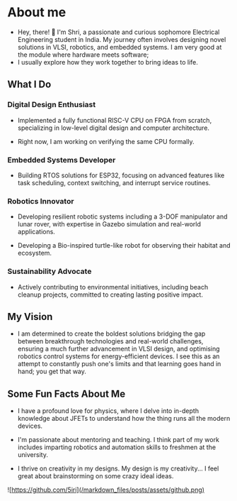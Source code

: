 # About me

 - Hey, there! 👋 I'm Shri, a passionate and curious sophomore Electrical Engineering student in India. My journey often involves designing novel solutions in VLSI, robotics, and embedded systems. I am very good at the module where hardware meets software; 
 - I usually explore how they work together to bring ideas to life.  
## What I Do

### Digital Design Enthusiast
 
 - Implemented a fully functional RISC-V CPU on FPGA from scratch, specializing in low-level digital design and computer architecture.

 - Right now, I am working on verifying the same CPU formally.
### Embedded Systems Developer
 - Building RTOS solutions for ESP32, focusing on advanced features like task scheduling, context switching, and interrupt service routines.

### Robotics Innovator
 - Developing resilient robotic systems including a 3-DOF manipulator and lunar rover, with expertise in Gazebo simulation and real-world applications.

 - Developing a Bio-inspired turtle-like robot for observing their habitat and ecosystem.

### Sustainability Advocate
 - Actively contributing to environmental initiatives, including beach cleanup projects, committed to creating lasting positive impact.

## My Vision

 - I am determined to create the boldest solutions bridging the gap between breakthrough technologies and real-world challenges, ensuring a much further advancement in VLSI design, and optimising robotics control systems for energy-efficient devices. I see this as an attempt to constantly push one's limits and that learning goes hand in hand; you get that way. 

## Some Fun Facts About Me 
 - I have a profound love for physics, where I delve into in-depth knowledge about JFETs to understand how the thing runs all the modern devices.

 - I'm passionate about mentoring and teaching. I think part of my work includes imparting robotics and automation skills to freshmen at the university. 

 - I thrive on creativity in my designs. My design is my creativity... I feel great about brainstorming on some crazy ideal ideas.




 ![https://github.com/5iri](/markdown_files/posts/assets/github.png)
